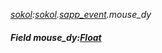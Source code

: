 _[sokol](../../modules/sokol/sokol-module.md):[sokol](../../modules/sokol/sokol-module.md).[sapp\_event](../../modules/sokol/sokol-sapp_event.md).mouse\_dy_
##### Field mouse\_dy:[Float](../../modules/wonkey/wonkey-types-float.md)
